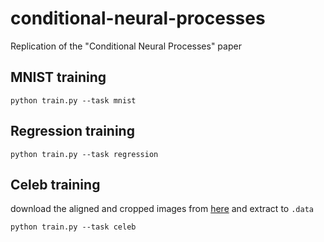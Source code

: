 # conditional-neural-processes
Replication of the "Conditional Neural Processes" paper

## MNIST training
`python train.py --task mnist`

## Regression training
`python train.py --task regression`

## Celeb training
download the aligned and cropped images from [here](https://mmlab.ie.cuhk.edu.hk/projects/CelebA.html) and extract to `.data`

`python train.py --task celeb`